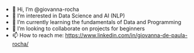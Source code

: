- 👋 Hi, I’m @giovanna-rocha
- 👀 I’m interested in Data Science and AI (NLP)
- 🌱 I’m currently learning the fundamentals of Data and Programming
- 💞️ I’m looking to collaborate on projects for beginners
- 📫 How to reach me: https://www.linkedin.com/in/giovanna-de-paula-rocha/
